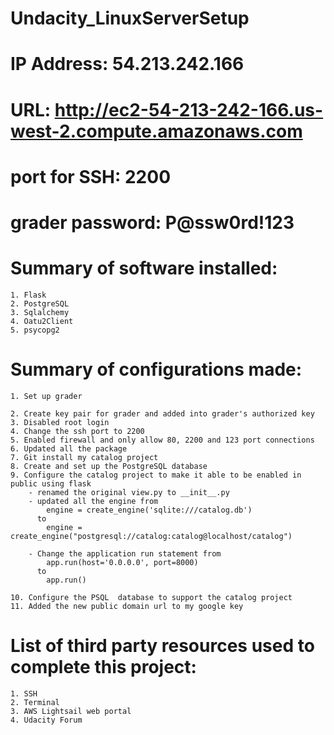 # Undacity_LinuxServerSetup

# IP Address: 54.213.242.166
# URL: http://ec2-54-213-242-166.us-west-2.compute.amazonaws.com
# port for SSH: 2200
# grader password: P@ssw0rd!123
# Summary of software installed:
	1. Flask
	2. PostgreSQL
	3. Sqlalchemy
	4. Oatu2Client
	5. psycopg2
# Summary of configurations made:
	1. Set up grader
		
	2. Create key pair for grader and added into grader's authorized key
	3. Disabled root login
	4. Change the ssh port to 2200
	5. Enabled firewall and only allow 80, 2200 and 123 port connections
	6. Updated all the package
	7. Git install my catalog project
	8. Create and set up the PostgreSQL database
	9. Configure the catalog project to make it able to be enabled in public using flask
		- renamed the original view.py to __init__.py
		- updated all the engine from  
			engine = create_engine('sqlite:///catalog.db')  
		  to
		  	engine = create_engine("postgresql://catalog:catalog@localhost/catalog")
			
		- Change the application run statement from 
			app.run(host='0.0.0.0', port=8000)
		  to
		  	app.run()

	10. Configure the PSQL  database to support the catalog project
	11. Added the new public domain url to my google key 
# List of third party resources used to complete this project:
	1. SSH
	2. Terminal
	3. AWS Lightsail web portal
	4. Udacity Forum
